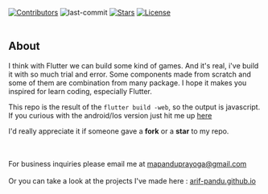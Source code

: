 <div id="top"></div>


[![Contributors][contributors-shield]][contributors-url]
![last-commit][last-commit-shield]
[![Stars][stars-shield]][stars-url]
[![License][license-shield]][license-url]
<br/>
<br/>


<!-- ABOUT THE PROJECT -->
## About

I think with Flutter we can build some kind of games. And it's real, i've build it with so much trial and error. Some components made from scratch and some of them are combination from many package. I hope it makes you inspired for learn coding, especially Flutter.

This repo is the result of the `flutter build -web`, so the output is javascript. If you curious with the android/Ios version just hit me up <a href="mailto:mapanduprayoga@gmail.com">here</a>

I'd really appreciate it if someone gave a <b>fork</b> or a <b>star</b> to my repo.
<br/>
<br/>

<br/>
For business inquiries please email me at <a href="mailto:mapanduprayoga@gmail.com">mapanduprayoga@gmail.com</a><br/><br/>
Or you can take a look at the projects I've made here : <a href="https://arif-pandu.github.io">arif-pandu.github.io</a>




<!-- REFRENCE LINK ON TOP -->
[contributors-shield]: https://img.shields.io/github/contributors/arif-pandu/DaVinci-Cryptex-Game?logoColor=blue&style=for-the-badge
[contributors-url]: https://github.com/arif-pandu/DaVinci-Cryptex-Game/graphs/contributors

[last-commit-shield]: https://img.shields.io/github/last-commit/arif-pandu/DaVinci-Cryptex-Game?style=for-the-badge

[stars-shield]: https://img.shields.io/github/stars/arif-pandu/DaVinci-Cryptex-Game?style=for-the-badge
[stars-url]: https://github.com/arif-pandu/DaVinci-Cryptex-Game/stargazers

[license-shield]: https://img.shields.io/github/license/arif-pandu/DaVinci-Cryptex-Game?style=for-the-badge
[license-url]: https://github.com/arif-pandu/DaVinci-Cryptex-Game/blob/main/LICENSE.txt
